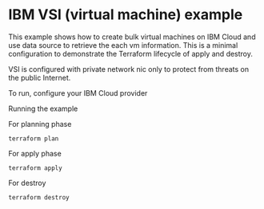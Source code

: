 # IBM VSI (virtual machine) example

This example shows how to create bulk virtual machines on IBM Cloud and use data source to retrieve the each vm information. 
This is a minimal configuration to demonstrate the Terraform lifecycle of apply and destroy. 

VSI is configured with private network nic only to protect from threats on the public Internet. 


To run, configure your IBM Cloud provider

Running the example

For planning phase

```shell
terraform plan
```

For apply phase

```shell
terraform apply
```

For destroy

```shell
terraform destroy
```